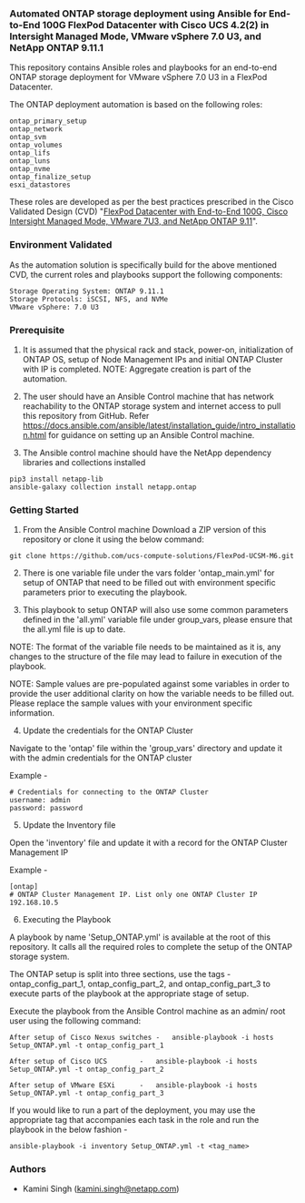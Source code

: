 ### Automated ONTAP storage deployment using Ansible for End-to-End 100G FlexPod Datacenter with Cisco UCS 4.2(2) in Intersight Managed Mode, VMware vSphere 7.0 U3, and NetApp ONTAP 9.11.1
 
This repository contains Ansible roles and playbooks for an end-to-end ONTAP storage deployment for VMware vSphere 7.0 U3 in a FlexPod Datacenter.

The ONTAP deployment automation is based on the following roles:

	ontap_primary_setup
	ontap_network
	ontap_svm
	ontap_volumes
	ontap_lifs
	ontap_luns
	ontap_nvme
	ontap_finalize_setup
	esxi_datastores

These roles are developed as per the best practices prescribed in the Cisco Validated Design (CVD) "[FlexPod Datacenter with End-to-End 100G, Cisco Intersight Managed Mode, VMware 7U3, and NetApp ONTAP 9.11](https://www.cisco.com/c/en/us/td/docs/unified_computing/ucs/UCS_CVDs/flexpod_ucs_xseries_e2e_ontap_manual_deploy.html)".

### Environment Validated

As the automation solution is specifically build for the above mentioned CVD, the current roles and playbooks support the following components:

	Storage Operating System: ONTAP 9.11.1
	Storage Protocols: iSCSI, NFS, and NVMe
	VMware vSphere: 7.0 U3

### Prerequisite

1. It is assumed that the physical rack and stack, power-on, initialization of ONTAP OS, setup of Node Management IPs and initial ONTAP Cluster with IP is completed.
NOTE: Aggregate creation is part of the automation.

2. The user should have an Ansible Control machine that has network reachability to the ONTAP storage system and internet access to pull this repository from GitHub.
Refer https://docs.ansible.com/ansible/latest/installation_guide/intro_installation.html for guidance on setting up an Ansible Control machine.

3. The Ansible control machine should have the NetApp dependency libraries and collections installed

```
pip3 install netapp-lib
ansible-galaxy collection install netapp.ontap
```

### Getting Started

1. From the Ansible Control machine Download a ZIP version of this repository or clone it using the below command:
	
```
git clone https://github.com/ucs-compute-solutions/FlexPod-UCSM-M6.git
```

2. There is one variable file under the vars folder 'ontap_main.yml' for setup of ONTAP that need to be filled out with environment specific parameters prior to executing the playbook.

3. This playbook to setup ONTAP will also use some common parameters defined in the 'all.yml' variable file under group_vars, please ensure that the all.yml file is up to date. 

NOTE: The format of the variable file needs to be maintained as it is, any changes to the structure of the file may lead to failure in execution of the playbook.

NOTE: Sample values are pre-populated against some variables in order to provide the user additional clarity on how the variable needs to be filled out. Please replace the sample values with your environment specific information.

4. Update the credentials for the ONTAP Cluster

Navigate to the 'ontap' file within the 'group_vars' directory and update it with the admin credentials for the ONTAP cluster 

Example -

	# Credentials for connecting to the ONTAP Cluster
	username: admin
	password: password

5. Update the Inventory file

Open the 'inventory' file and update it with a record for the ONTAP Cluster Management IP

Example -

	[ontap]
	# ONTAP Cluster Management IP. List only one ONTAP Cluster IP
	192.168.10.5

6. Executing the Playbook

A playbook by name 'Setup_ONTAP.yml' is available at the root of this repository. It calls all the required roles to complete the setup of the ONTAP storage system.

The ONTAP setup is split into three sections, use the tags - ontap_config_part_1, ontap_config_part_2, and ontap_config_part_3 to execute parts of the playbook at the appropriate stage of setup.

Execute the playbook from the Ansible Control machine as an admin/ root user using the following command:


	After setup of Cisco Nexus switches	-	ansible-playbook -i hosts Setup_ONTAP.yml -t ontap_config_part_1

	After setup of Cisco UCS		-	ansible-playbook -i hosts Setup_ONTAP.yml -t ontap_config_part_2

	After setup of VMware ESXi		-	ansible-playbook -i hosts Setup_ONTAP.yml -t ontap_config_part_3
	

If you would like to run a part of the deployment, you may use the appropriate tag that accompanies each task in the role and run the playbook in the below fashion -

	ansible-playbook -i inventory Setup_ONTAP.yml -t <tag_name>	

### Authors

 * Kamini Singh (kamini.singh@netapp.com)
